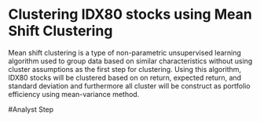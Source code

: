 # Clustering IDX80 stocks using Mean Shift Clustering 
Mean shift clustering is a type of non-parametric unsupervised learning algorithm used to group data based on similar characteristics without using cluster assumptions as the first step for clustering. Using this algorithm, IDX80 stocks will be clustered based on on return, expected return, and standard deviation and furthermore all cluster will be construct as portfolio efficiency using mean-variance method.

#Analyst Step
